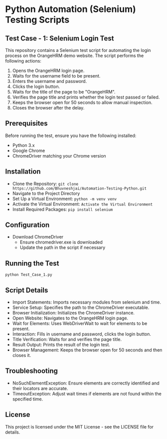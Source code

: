 # Python Automation (Selenium) Testing Scripts

## Test Case - 1: Selenium Login Test
This repository contains a Selenium test script for automating the login process on the OrangeHRM demo website. The script performs the following actions:
1. Opens the OrangeHRM login page.
2. Waits for the username field to be present.
3. Enters the username and password.
4. Clicks the login button.
5. Waits for the title of the page to be "OrangeHRM".
6. Verifies the page title and prints whether the login test passed or failed.
7. Keeps the browser open for 50 seconds to allow manual inspection.
8. Closes the browser after the delay.

## Prerequisites
Before running the test, ensure you have the following installed:
* Python 3.x
* Google Chrome
* ChromeDriver matching your Chrome version

## Installation
* Clone the Repository: `git clone https://github.com/Bhuvneshjai/Automation-Testing-Python.git`
* Navigate to the Project Directory
* Set Up a Virtual Environment: `python -m venv venv`
* Activate the Virtual Environment: `Activate the Virtual Environment`
* Install Required Packages: `pip install selenium`

## Configuration
* Download ChromeDriver
  * Ensure chromedriver.exe is downloaded
  * Update the path in the script if necessary

## Running the Test
`python Test_Case_1.py`

## Script Details
* Import Statements: Imports necessary modules from selenium and time.
* Service Setup: Specifies the path to the ChromeDriver executable.
* Browser Initialization: Initializes the ChromeDriver instance.
* Open Website: Navigates to the OrangeHRM login page.
* Wait for Elements: Uses WebDriverWait to wait for elements to be present.
* Interaction: Fills in username and password, clicks the login button.
* Title Verification: Waits for and verifies the page title.
* Result Output: Prints the result of the login test.
* Browser Management: Keeps the browser open for 50 seconds and then closes it.

## Troubleshooting
* NoSuchElementException: Ensure elements are correctly identified and their locators are accurate.
* TimeoutException: Adjust wait times if elements are not found within the specified time.

## License
This project is licensed under the MIT License - see the LICENSE file for details.
